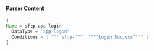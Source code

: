 #### Parser Content
```Java
{
Name = sftp-app-login
  DataType = "app-login"
  Conditions = [ """ sftp-""", """"Login Success"""" ]
}
```
